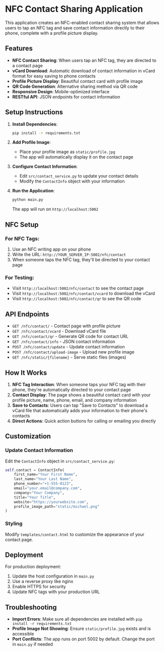 # NFC Contact Sharing Application

This application creates an NFC-enabled contact sharing system that allows users to tap an NFC tag and save contact information directly to their phone, complete with a profile picture display.

## Features

- **NFC Contact Sharing**: When users tap an NFC tag, they are directed to a contact page
- **vCard Download**: Automatic download of contact information in vCard format for easy saving to phone contacts
- **Profile Picture Display**: Beautiful contact card with profile image
- **QR Code Generation**: Alternative sharing method via QR code
- **Responsive Design**: Mobile-optimized interface
- **RESTful API**: JSON endpoints for contact information

## Setup Instructions

1. **Install Dependencies**:
   ```bash
   pip install -r requirements.txt
   ```

2. **Add Profile Image**:
   - Place your profile image as `static/profile.jpg`
   - The app will automatically display it on the contact page

3. **Configure Contact Information**:
   - Edit `src/contact_service.py` to update your contact details
   - Modify the `ContactInfo` object with your information

4. **Run the Application**:
   ```bash
   python main.py
   ```
   The app will run on `http://localhost:5002`

## NFC Setup

### For NFC Tags:
1. Use an NFC writing app on your phone
2. Write the URL: `http://YOUR_SERVER_IP:5002/nfc/contact`
3. When someone taps the NFC tag, they'll be directed to your contact page

### For Testing:
- Visit `http://localhost:5002/nfc/contact` to see the contact page
- Visit `http://localhost:5002/nfc/contact/vcard` to download the vCard
- Visit `http://localhost:5002/nfc/contact/qr` to see the QR code

## API Endpoints

- `GET /nfc/contact/` - Contact page with profile picture
- `GET /nfc/contact/vcard` - Download vCard file
- `GET /nfc/contact/qr` - Generate QR code for contact URL
- `GET /nfc/contact/info` - JSON contact information
- `POST /nfc/contact/update` - Update contact information
- `POST /nfc/contact/upload-image` - Upload new profile image
- `GET /nfc/static/{filename}` - Serve static files (images)

## How It Works

1. **NFC Tag Interaction**: When someone taps your NFC tag with their phone, they're automatically directed to your contact page
2. **Contact Display**: The page shows a beautiful contact card with your profile picture, name, phone, email, and company information
3. **Save to Contacts**: Users can tap "Save to Contacts" to download a vCard file that automatically adds your information to their phone's contacts
4. **Direct Actions**: Quick action buttons for calling or emailing you directly

## Customization

### Update Contact Information
Edit the `ContactInfo` object in `src/contact_service.py`:

```python
self.contact = ContactInfo(
    first_name="Your First Name",
    last_name="Your Last Name",
    phone_number="+1-555-0123",
    email="your.email@company.com",
    company="Your Company",
    title="Your Title",
    website="https://yourwebsite.com",
    profile_image_path="static/michael.png"
)
```

### Styling
Modify `templates/contact.html` to customize the appearance of your contact page.

## Deployment

For production deployment:
1. Update the host configuration in `main.py`
2. Use a reverse proxy like nginx
3. Enable HTTPS for security
4. Update NFC tags with your production URL

## Troubleshooting

- **Import Errors**: Make sure all dependencies are installed with `pip install -r requirements.txt`
- **Profile Image Not Showing**: Ensure `static/profile.jpg` exists and is accessible
- **Port Conflicts**: The app runs on port 5002 by default. Change the port in `main.py` if needed
